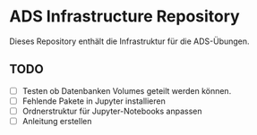 # ADS Infrastructure Repository

Dieses Repository enthält die Infrastruktur für die ADS-Übungen.

## TODO
- [ ] Testen ob Datenbanken Volumes geteilt werden können.
- [ ] Fehlende Pakete in Jupyter installieren
- [ ] Ordnerstruktur für Jupyter-Notebooks anpassen
- [ ] Anleitung erstellen
